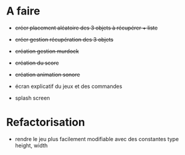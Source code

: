 # A faire
- ~~créer placement aléatoire des 3 objets à récupérer + liste~~
- ~~créer gestion récupération des 3 objets~~
- ~~création gestion murdock~~


- ~~création du score~~
- ~~création animation sonore~~
- écran explicatif du jeux et des commandes
- splash screen

# Refactorisation
- rendre le jeu plus facilement modifiable avec des constantes type height, width 